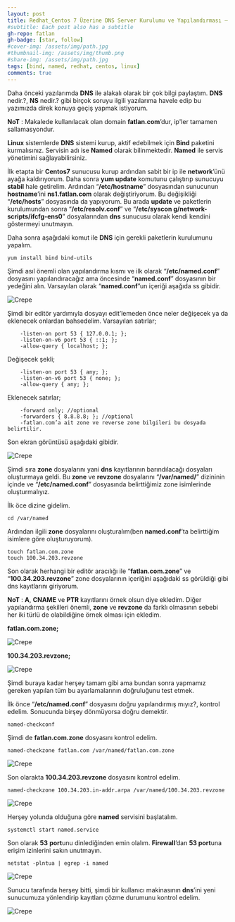 ```yaml
---
layout: post
title: Redhat_Centos 7 Üzerine DNS Server Kurulumu ve Yapılandırması – BİND(NAMED), NS(NAMESERVER) – Public DNS or Private DNS
#subtitle: Each post also has a subtitle
gh-repo: fatlan
gh-badge: [star, follow]
#cover-img: /assets/img/path.jpg
#thumbnail-img: /assets/img/thumb.png
#share-img: /assets/img/path.jpg
tags: [bind, named, redhat, centos, linux]
comments: true
---
```

Daha önceki yazılarımda **DNS** ile alakalı olarak bir çok bilgi paylaştım. **DNS** nedir.?, **NS** nedir.? gibi birçok soruyu ilgili yazılarıma havele edip bu yazımızda direk konuya geçiş yapmak istiyorum.

**NoT** : Makalede kullanılacak olan domain **fatlan.com**’dur, ip'ler tamamen sallamasyondur.

**Linux** sistemlerde **DNS** sistemi kurup, aktif edebilmek için **Bind** paketini kurmalısınız. Servisin adı ise **Named** olarak bilinmektedir. **Named** ile servis yönetimini sağlayabilirsiniz.

İlk etapta bir **Centos7** sunucusu kurup ardından sabit bir ip ile **network**’ünü ayağa kaldırıyorum. Daha sonra **yum update** komutunu çalıştırıp sunucuyu **stabil** hale getirelim. Ardından “**/etc/hostname**” dosyasından sunucunun **hostname**’ini **ns1.fatlan.com** olarak değiştiriyorum. Bu değişikliği “**/etc/hosts**” dosyasında da yapıyorum. Bu arada **update** ve paketlerin kurulumundan sonra “**/etc/resolv.conf**” ve “**/etc/syscon g/network-scripts/ifcfg-ens0**” dosyalarından **dns** sunucusu olarak kendi kendini göstermeyi unutmayın.

Daha sonra aşağıdaki komut ile **DNS** için gerekli paketlerin kurulumunu yapalım.

~~~
yum install bind bind-utils
~~~

Şimdi asıl önemli olan yapılandırma kısmı ve ilk olarak “**/etc/named.conf**” dosyasını yapılandıracağız ama öncesinde “**named.conf**” dosyasının bir yedeğini alın. Varsayılan olarak “**named.conf**”un içeriği aşağıda ss gibidir.

![Crepe](/assets/img/re-ce-named-insandconf/named-insta-c01.png)

Şimdi bir editör yardımıyla dosyayı edit’lemeden önce neler değişecek ya da eklenecek onlardan
bahsedelim.
Varsayılan satırlar;

~~~
    -listen-on port 53 { 127.0.0.1; };
    -listen-on-v6 port 53 { ::1; };
    -allow-query { localhost; };
~~~

Değişecek şekli;

~~~
    -listen-on port 53 { any; };
    -listen-on-v6 port 53 { none; };
    -allow-query { any; };
~~~

Eklenecek satırlar;

~~~
    -forward only; //optional
    -forwarders { 8.8.8.8; }; //optional
    -fatlan.com’a ait zone ve reverse zone bilgileri bu dosyada belirtilir.
~~~

Son ekran görüntüsü aşağıdaki gibidir.

![Crepe](/assets/img/re-ce-named-insandconf/named-insta-c02.png)

Şimdi sıra **zone** dosyalarını yani **dns** kayıtlarının barındılacağı dosyaları oluşturmaya geldi. Bu **zone** ve **revzone** dosyalarını “**/var/named/**” dizininin içinde ve “**/etc/named.conf**” dosyasında belirttiğimiz zone isimlerinde oluşturmalıyız.

İlk öce dizine gidelim.

~~~
cd /var/named
~~~

Ardından ilgili **zone** dosyalarını oluşturalım(ben **named.conf**’ta belirttiğim isimlere göre oluşturuyorum).

~~~
touch fatlan.com.zone
touch 100.34.203.revzone
~~~

Son olarak herhangi bir editör aracılığı ile “**fatlan.com.zone**” ve “**100.34.203.revzone**” zone dosyalarının içeriğini aşağıdaki ss görüldiği gibi dns kayıtlarını giriyorum.

**NoT** : **A**, **CNAME** ve **PTR** kayıtlarını örnek olsun diye ekledim. Diğer yapılandırma şekilleri önemli, **zone** ve **revzone** da farklı olmasının sebebi her iki türlü de olabildiğine örnek olması için ekledim.

**fatlan.com.zone;**

![Crepe](/assets/img/re-ce-named-insandconf/named-insta-c03.png)

**100.34.203.revzone;**

![Crepe](/assets/img/re-ce-named-insandconf/named-insta-c04.png)

Şimdi buraya kadar herşey tamam gibi ama bundan sonra yapmamız gereken yapılan tüm bu ayarlamalarının doğruluğunu test etmek.

İlk önce “**/etc/named.conf**” dosyasını doğru yapılandırmış mıyız?, kontrol edelim. Sonucunda birşey dönmüyorsa doğru demektir.

~~~
named-checkconf
~~~

Şimdi de **fatlan.com.zone** dosyasını kontrol edelim.

~~~
named-checkzone fatlan.com /var/named/fatlan.com.zone
~~~

![Crepe](/assets/img/re-ce-named-insandconf/named-insta-c05.png)

Son olarakta **100.34.203.revzone** dosyasını kontrol edelim.

~~~
named-checkzone 100.34.203.in-addr.arpa /var/named/100.34.203.revzone
~~~

![Crepe](/assets/img/re-ce-named-insandconf/named-insta-c06.png)

Herşey yolunda olduğuna göre **named** servisini başlatalım.

~~~
systemctl start named.service
~~~

Son olarak **53** **port**unu dinlediğinden emin olalım. **Firewall**’dan **53 port**una erişim izinlerini sakın unutmayın.

~~~
netstat -plntua | egrep -i named
~~~

![Crepe](/assets/img/re-ce-named-insandconf/named-insta-c07.png)

Sunucu tarafında herşey bitti, şimdi bir kullanıcı makinasının **dns**’ini yeni sunucumuza yönlendirip kayıtları çözme durumunu kontrol edelim.

![Crepe](/assets/img/re-ce-named-insandconf/named-insta-c08.png)
